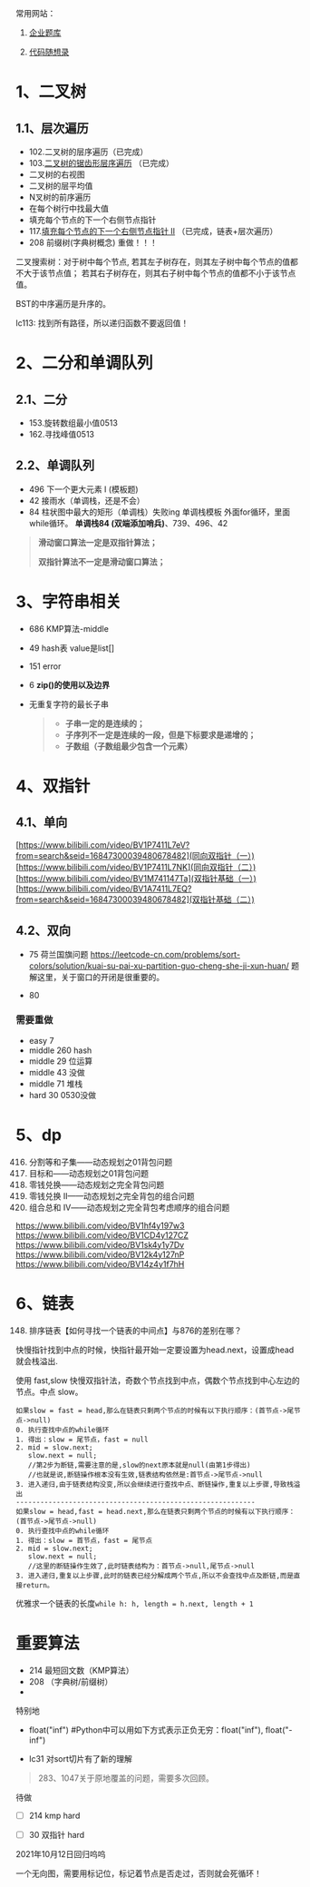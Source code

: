 常用网站：

1. [企业题库](https://codetop.cc/home)

2. [代码随想录](https://programmercarl.com/)

# 1、二叉树
## 1.1、层次遍历
- 102.二叉树的层序遍历（已完成）
- 103.[二叉树的锯齿形层序遍历](https://leetcode-cn.com/problems/binary-tree-zigzag-level-order-traversal)  （已完成）
- 二叉树的右视图
- 二叉树的层平均值
- N叉树的前序遍历
- 在每个树行中找最大值
- 填充每个节点的下一个右侧节点指针
- 117.[填充每个节点的下一个右侧节点指针 II](https://leetcode-cn.com/problems/populating-next-right-pointers-in-each-node-ii) （已完成，链表+层次遍历）
- 208 前缀树(字典树概念) 重做！！！

二叉搜索树：对于树中每个节点,
若其左子树存在，则其左子树中每个节点的值都不大于该节点值；
若其右子树存在，则其右子树中每个节点的值都不小于该节点值。

BST的中序遍历是升序的。

lc113: 找到所有路径，所以递归函数不要返回值！

# 2、二分和单调队列
## 2.1、二分
- 153.旋转数组最小值0513
- 162.寻找峰值0513

## 2.2、单调队列
- 496 下一个更大元素 I (模板题)
- 42 接雨水（单调栈，还是不会）
- 84 柱状图中最大的矩形（单调栈）失败ing
单调栈模板
外面for循环，里面while循环。
**单调栈84 (双端添加哨兵)**、739、496、42

> **滑动窗口算法一定是双指针算法；**
>
> **双指针算法不一定是滑动窗口算法；**

# 3、字符串相关
- 686 KMP算法-middle

- 49 hash表 value是list[]

- 151 error

- 6 **zip()的使用以及边界**

- 无重复字符的最长子串

    > - **子串一定的是连续的；**
    > - **子序列不一定是连续的一段，但是下标要求是递增的；**
    > - **子数组（子数组最少包含一个元素）**

# 4、双指针
## **4.1、单向**

[https://www.bilibili.com/video/BV1P7411L7eV?from=search&seid=16847300039480678482](同向双指针（一）)
[https://www.bilibili.com/video/BV1P7411L7NK](同向双指针（二）)
[https://www.bilibili.com/video/BV1M741147Ta](双指针基础（一）)
[https://www.bilibili.com/video/BV1A7411L7EQ?from=search&seid=16847300039480678482](双指针基础（二）)

## **4.2、双向**

- 75 荷兰国旗问题
https://leetcode-cn.com/problems/sort-colors/solution/kuai-su-pai-xu-partition-guo-cheng-she-ji-xun-huan/
题解这里，关于窗口的开闭是很重要的。

- 80 

### 需要重做
- easy 7
- middle 260 hash
- middle 29 位运算
- middle 43 没做
- middle 71 堆栈
- hard 30 0530没做

# 5、dp

416. 分割等和子集——动态规划之01背包问题
494. 目标和——动态规划之01背包问题
322. 零钱兑换——动态规划之完全背包问题
518. 零钱兑换 II——动态规划之完全背包的组合问题
377. 组合总和 Ⅳ——动态规划之完全背包考虑顺序的组合问题


https://www.bilibili.com/video/BV1hf4y197w3
https://www.bilibili.com/video/BV1CD4y127CZ
https://www.bilibili.com/video/BV1sk4y1y7Dv
https://www.bilibili.com/video/BV12k4y127nP
https://www.bilibili.com/video/BV14z4y1f7hH


# 6、链表

148. 排序链表【如何寻找一个链表的中间点】与876的差别在哪？

快慢指针找到中点的时候，快指针最开始一定要设置为head.next，设置成head就会栈溢出.

使用 fast,slow 快慢双指针法，奇数个节点找到中点，偶数个节点找到中心左边的节点。中点 slow。
```
如果slow = fast = head,那么在链表只剩两个节点的时候有以下执行顺序：(首节点->尾节点->null)
0. 执行查找中点的while循环
1. 得出：slow = 尾节点，fast = null
2. mid = slow.next;
   slow.next = null; 
   //第2步为断链,需要注意的是,slow的next原本就是null(由第1步得出)
   //也就是说,断链操作根本没有生效,链表结构依然是:首节点->尾节点->null
3. 进入递归,由于链表结构没变,所以会继续进行查找中点、断链操作,重复以上步骤,导致栈溢出
-----------------------------------------------------------
如果slow = head,fast = head.next,那么在链表只剩两个节点的时候有以下执行顺序：(首节点->尾节点->null)
0. 执行查找中点的while循环
1. 得出：slow = 首节点，fast = 尾节点
2. mid = slow.next;
   slow.next = null; 
   //这里的断链操作生效了,此时链表结构为：首节点->null,尾节点->null
3. 进入递归,重复以上步骤,此时的链表已经分解成两个节点,所以不会查找中点及断链,而是直接return。
```

优雅求一个链表的长度`while h: h, length = h.next, length + 1`


# 重要算法

- 214 最短回文数（KMP算法）
- 208 （字典树/前缀树）
- 





特别地

- float("inf") #Python中可以用如下方式表示正负无穷：float("inf"), float("-inf")

- lc31 对sort切片有了新的理解



> 283、1047关于原地覆盖的问题，需要多次回顾。





待做

- [ ] 214 kmp hard

- [ ] 30 双指针 hard



2021年10月12日回归呜呜

一个无向图，需要用标记位，标记着节点是否走过，否则就会死循环！